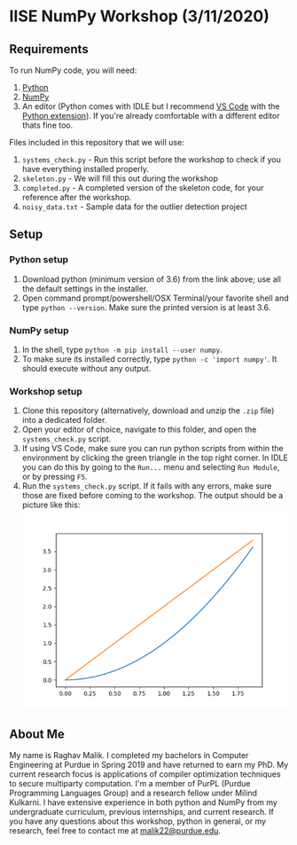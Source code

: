 # IISE NumPy Workshop (3/11/2020)
## Requirements
To run NumPy code, you will need:
1. [Python](https://www.python.org/downloads/)
2. [NumPy](https://numpy.org/)
3. An editor (Python comes with IDLE but I recommend [VS Code](https://code.visualstudio.com/Download) with the [Python extension](https://marketplace.visualstudio.com/items?itemName=ms-python.python)). If you're already comfortable with a different editor thats fine too.

Files included in this repository that we will use:
1. `systems_check.py` - Run this script before the workshop to check if you have everything installed properly.
1. `skeleton.py` - We will fill this out during the workshop
1. `completed.py` - A completed version of the skeleton code, for your reference after the workshop.
1. `noisy_data.txt` - Sample data for the outlier detection project

## Setup
### Python setup
1. Download python (minimum version of 3.6) from the link above; use all the default settings in the installer. 
1. Open command prompt/powershell/OSX Terminal/your favorite shell and type `python --version`. Make sure the printed version is at least 3.6.
### NumPy setup
1. In the shell, type `python -m pip install --user numpy`.
1. To make sure its installed correctly, type `python -c 'import numpy'`. It should execute without any output.
### Workshop setup
1. Clone this repository (alternatively, download and unzip the `.zip` file) into a dedicated folder.
1. Open your editor of choice, navigate to this folder, and open the `systems_check.py` script.
1. If using VS Code, make sure you can run python scripts from within the environment by clicking the green triangle in the top right corner. In IDLE you can do this by going to the `Run...` menu and selecting `Run Module`, or by pressing `F5`.
1. Run the `systems_check.py` script. If it fails with any errors, make sure those are fixed before coming to the workshop. The output should be a picture like this: ![Systems Check Output](systems_check.png)


## About Me
My name is Raghav Malik. I completed my bachelors in Computer Engineering at Purdue in Spring 2019 and have returned to earn my PhD. My current research focus is applications of compiler optimization techniques to secure multiparty computation. I'm a member of PurPL (Purdue Programming Languages Group) and a research fellow under Milind Kulkarni. I have extensive experience in both python and NumPy from my undergraduate curriculum, previous internships, and current research. If you have any questions about this workshop, python in general, or my research, feel free to contact me at malik22@purdue.edu.